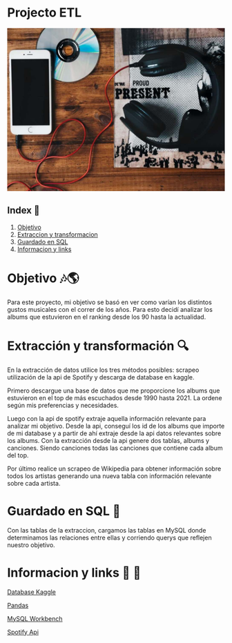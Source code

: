 # Projecto ETL

![Portada](/img/portada.jpg)

## Index 🤘

1. [Objetivo](#obj)
2. [Extraccion y transformacion](#trans)
3. [Guardado en SQL](#sql)
4. [Informacion y links](#info)

<a name="obj"/>

# Objetivo 🎶🌎

Para este proyecto, mi objetivo se basó en ver como varían los distintos gustos musicales con el correr de los años. Para esto decidí analizar los albums que estuvieron en el ranking desde los 90 hasta la actualidad.

<a name="trans"/>

# Extracción y transformación 🔍

En la extracción de datos utilice los tres métodos posibles: scrapeo utilización de la api de Spotify y descarga de database en kaggle.

Primero descargue una base de datos que me proporcione los albums que estuvieron en el top de más escuchados desde 1990 hasta 2021. La ordene según mis preferencias y necesidades.

Luego con la api de spotify extraje aquella información relevante para analizar mi objetivo. Desde la api, conseguí los id de los albums que importe de mi database y a partir de ahí extraje desde la api datos relevantes sobre los albums. Con la extracción desde la api genere dos tablas, albums y canciones. Siendo canciones todas las canciones que contiene cada album del top.

Por último realice un scrapeo de Wikipedia para obtener información sobre todos los artistas generando una nueva tabla con información relevante sobre cada artista.

<a name="sql"/>

# Guardado en SQL 🐬

Con las tablas de la extraccion, cargamos las tablas en MySQL donde determinamos las relaciones entre ellas y corriendo querys que reflejen nuestro objetivo.

<a name="info"/>

# Informacion y links  📂 🔗

[Database Kaggle](https://www.kaggle.com/datasets/nickadair44/top-10-annual-best-selling-albums-by-length)

[Pandas](https://pandas.pydata.org/)

[MySQL Workbench](https://www.mysql.com/products/workbench/)

[Spotify Api](https://developer.spotify.com/documentation/web-api)



